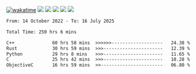 [![wakatime](https://wakatime.com/badge/user/368879df-dc38-4b1a-86c4-8a2054a0e074.svg)](https://wakatime.com/@368879df-dc38-4b1a-86c4-8a2054a0e074)
<img src="https://img.shields.io/badge/Windows-0078D6?style=flat&logo=Windows&logoColor=white">
<img src="https://img.shields.io/badge/IntelliJ_IDEA-000000.svg?style=flat&logo=IntelliJ-IDEA&logoColor=white">
<img src="https://img.shields.io/badge/CLion-000000.svg?style=flat&logo=CLion&logoColor=white">
<img src="https://img.shields.io/badge/Visual_Studio_Code-007ACC?style=flat&logo=Visual-Studio-Code&logoColor=white">
<img src="https://img.shields.io/badge/Discord-5865F2?label=kano42&style=flat&logo=discord&logoColor=white">
<br>


<!--START_SECTION:waka-->

```txt
From: 14 October 2022 - To: 16 July 2025

Total Time: 250 hrs 6 mins

C++              60 hrs 58 mins  >>>>>>-------------------   24.38 %
Rust             30 hrs 59 mins  >>>----------------------   12.39 %
Python           29 hrs 8 mins   >>>----------------------   11.65 %
C                25 hrs 42 mins  >>>----------------------   10.28 %
ObjectiveC       16 hrs 59 mins  >>-----------------------   06.80 %
```

<!--END_SECTION:waka-->

